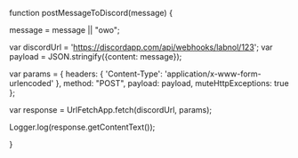 function postMessageToDiscord(message) {

  message = message || "owo";
  
  var discordUrl = 'https://discordapp.com/api/webhooks/labnol/123';
  var payload = JSON.stringify({content: message});
  
  var params = {
    headers: {
      'Content-Type': 'application/x-www-form-urlencoded'
    },
    method: "POST",
    payload: payload,
    muteHttpExceptions: true
  };
  
  var response = UrlFetchApp.fetch(discordUrl, params);
  
  Logger.log(response.getContentText());

}
